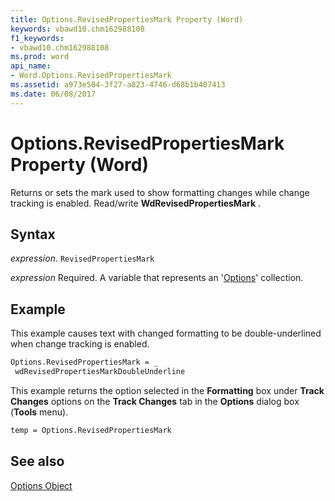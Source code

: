 ```yaml
---
title: Options.RevisedPropertiesMark Property (Word)
keywords: vbawd10.chm162988108
f1_keywords:
- vbawd10.chm162988108
ms.prod: word
api_name:
- Word.Options.RevisedPropertiesMark
ms.assetid: a973e504-3f27-a823-4746-d68b1b407413
ms.date: 06/08/2017
---
```



# Options.RevisedPropertiesMark Property (Word)

Returns or sets the mark used to show formatting changes while change tracking is enabled. Read/write  **WdRevisedPropertiesMark** .


## Syntax

 _expression_. `RevisedPropertiesMark`

 _expression_ Required. A variable that represents an '[Options](Word.Options.md)' collection.


## Example

This example causes text with changed formatting to be double-underlined when change tracking is enabled.


```vb
Options.RevisedPropertiesMark = _ 
 wdRevisedPropertiesMarkDoubleUnderline
```

This example returns the option selected in the  **Formatting** box under **Track Changes** options on the **Track Changes** tab in the **Options** dialog box (**Tools** menu).




```vb
temp = Options.RevisedPropertiesMark
```


## See also


[Options Object](Word.Options.md)

